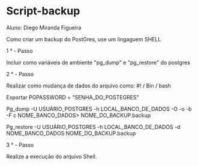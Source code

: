 # Script-backup
Aluno: Diego Miranda Figueira

Como criar um backup do PostGres, use um lingaguem SHELL

1 ° - Passo

Incluir como variáveis de ambiente "pg_dump" e "pg_restore" do postgres

2 ° - Passo

Realizar como mudança de dados do arquivo como:
#! / Bin / bash

Exportar PGPASSWORD = "SENHA_DO_POSTEGRES"

Pg_dump -U USUÁRIO_POSTGRES -h LOCAL_BANCO_DE_DADOS -O -o -b -F c NOME_BANCO_DADOS> NOME_DO_BACKUP.backup

Pg_restore -U USUÁRIO_POSTGRES -h LOCAL_BANCO_DE_DADOS -d NOME_BANCO_DADOS NOME_DO_BACKUP.backup

3 ° - Passo


Realize a execução do arquivo Shell.
